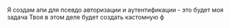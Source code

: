 
Я создам апи для псевдо авторизации и аутентификации - это будет моя задача 
Твоя в этом деле будет создать кастомную ф